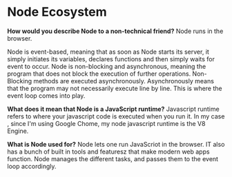 # Node Ecosystem

**How would you describe Node to a non-technical friend?**
Node runs in the browser. 

Node is event-based, meaning that as soon as Node starts its server, it simply initiates its variables, declares functions and then simply waits for event to occur. Node is non-blocking and asynchronous, meaning the program that does not block the execution of further operations. Non-Blocking methods are executed asynchronously. Asynchronously means that the program may not necessarily execute line by line. This is where the event loop comes into play.

**What does it mean that Node is a JavaScript runtime?**
Javascript runtime refers to where your javascript code is executed when you run it. In my case , since I'm using Google Chome, my node javascript runtime is the V8 Engine.

**What is Node used for?**
Node lets one run JavaScriot in the browser. IT also has a bunch of built in tools and featuresz that make modern web apps function. Node manages the different tasks, and passes them to the event loop accordingly. 